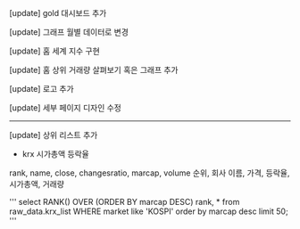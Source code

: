 
[update] gold 대시보드 추가

[update] 그래프 월별 데이터로 변경

[update] 홈 세계 지수 구현

[update] 홈 상위 거래량 살펴보기 혹은 그래프 추가 

[update] 로고 추가

[update] 세부 페이지 디자인 수정

---
[update] 상위 리스트 추가 

- krx 시가총액 등락율

rank, name, close, changesratio, marcap, volume
순위, 회사 이름, 가격, 등락율, 시가총액, 거래량

'''
select
	RANK() OVER (ORDER BY marcap DESC) rank,  *
from raw_data.krx_list
WHERE market like 'KOSPI'
order by marcap desc
limit 50;
'''